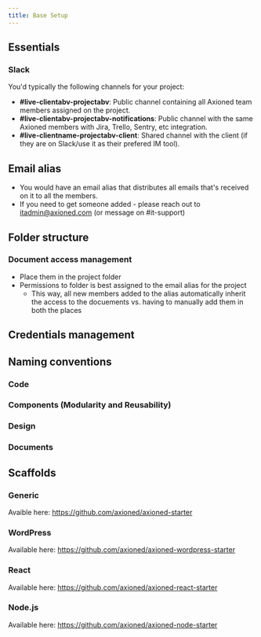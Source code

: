 ```yaml
---
title: Base Setup
---
```


## Essentials

### Slack

You'd typically the following channels for your project:

- **#live-clientabv-projectabv**: Public channel containing all Axioned team members assigned on the project.
- **#live-clientabv-projectabv-notifications**: Public channel with the same Axioned members with Jira, Trello, Sentry, etc integration.
- **#live-clientname-projectabv-client**: Shared channel with the client (if they are on Slack/use it as their prefered IM tool).

## Email alias

- You would have an email alias that distributes all emails that's received on it to all the members.
- If you need to get someone added - please reach out to itadmin@axioned.com (or message on #it-support)

## Folder structure

### Document access management

- Place them in the project folder
- Permissions to folder is best assigned to the email alias for the project
  - This way, all new members added to the alias automatically inherit the access to the docuements vs. having to manually add them in both the places

## Credentials management

## Naming conventions

### Code

### Components (Modularity and Reusability)

### Design

### Documents

## Scaffolds

### Generic

Avaible here: https://github.com/axioned/axioned-starter

### WordPress

Available here: https://github.com/axioned/axioned-wordpress-starter

### React

Available here: https://github.com/axioned/axioned-react-starter

### Node.js

Available here: https://github.com/axioned/axioned-node-starter
